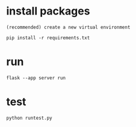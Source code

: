 # install packages

```(recommended) create a new virtual environment```

```pip install -r requirements.txt```

# run

```flask --app server run```

# test
 ```python runtest.py```